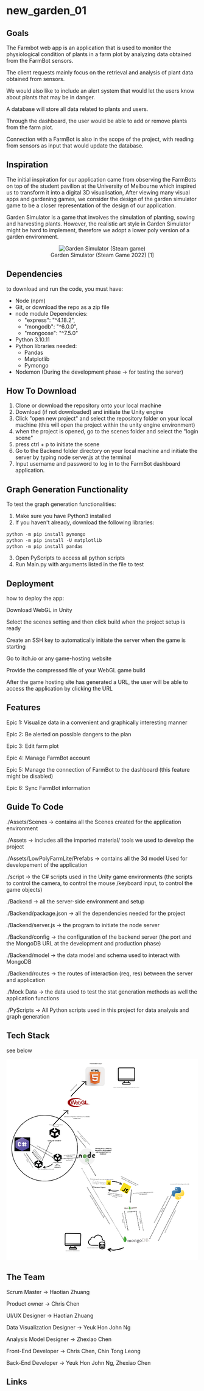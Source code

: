# new_garden_01


## Goals
The Farmbot web app is an application that is used to monitor the physiological condition of plants in a farm plot by analyzing data obtained from the FarmBot sensors. 

The client requests mainly focus on the retrieval and analysis of plant data obtained from sensors.

We would also like to include an alert system that would let the users know about plants that may be in danger.

A database will store all data related to plants and users.

Through the dashboard, the user would be able to add or remove plants from the farm plot.

Connection with a FarmBot is also in the scope of the project, with reading from sensors as input that would update the database.

## Inspiration
The initial inspiration for our application came from observing the FarmBots on top of the student pavilion at the University of Melbourne which inspired us to transform it into a digital 3D visualisation, After viewing many visual apps and gardening games, we consider the design of the garden simulator game to be a closer representation of the design of our application.

Garden Simulator is a game that involves the simulation of planting, sowing and harvesting plants. However, the realistic art style in Garden Simulator might be hard to implement, therefore we adopt a lower poly version of a garden environment. 

<p align="center">
  <img src="https://i0.wp.com/www.thexboxhub.com/wp-content/uploads/2023/05/garden-simulator-review-1-scaled.jpg?w=1392&ssl=1" width="400" alt="Garden Simulator (Steam game)">
  <br>
  Garden Simulator (Steam Game 2022) [1]
</p>

## Dependencies

to download and run the code, you must have:

- Node (npm)
- Git, or download the repo as a zip file
- node module Dependencies:
  - "express": "^4.18.2",
  - "mongodb": "^6.0.0",
  - "mongoose": "^7.5.0"
- Python 3.10.11
- Python libraries needed:
  - Pandas
  - Matplotlib
  - Pymongo
- Nodemon (During the development phase -> for testing the server)

## How To Download

1. Clone or download the repository onto your local machine
2. Download (if not downloaded) and initiate the Unity engine
3. Click "open new project" and select the repository folder on your local machine (this will open the project within the unity engine environment)
4. when the project is opened, go to the scenes folder and select the "login scene"
5. press ctrl + p to initiate the scene
6. Go to the Backend folder directory on your local machine and initiate the server by typing node server.js at the terminal
6. Input username and password to log in to the FarmBot dashboard application.

## Graph Generation Functionality

To test the graph generation functionalities:
1. Make sure you have Python3 installed
2. If you haven't already, download the following libraries:
```
python -m pip install pymongo
python -m pip install -U matplotlib
python -m pip install pandas
```
3. Open PyScripts to access all python scripts
4. Run Main.py with arguments listed in the file to test

## Deployment

how to deploy the app:

Download WebGL in Unity

Select the scenes setting and then click build when the project setup is ready

Create an SSH key to automatically initiate the server when the game is starting

Go to itch.io or any game-hosting website

Provide the compressed file of your WebGL game build

After the game hosting site has generated a URL, the user will be able to access the application by clicking the URL 

## Features

Epic 1: Visualize data in a convenient and graphically interesting manner

Epic 2: Be alerted on possible dangers to the plan

Epic 3: Edit farm plot

Epic 4: Manage FarmBot account

Epic 5: Manage the connection of FarmBot to the dashboard (this feature might be disabled)

Epic 6: Sync FarmBot information


## Guide To Code

./Assets/Scenes ->  contains all the Scenes created for the application environment


./Assets -> includes all the imported material/ tools we used to develop the project 


./Assets/LowPolyFarmLite/Prefabs -> contains all the 3d model Used for developement of the application


./script -> the C# scripts used in the Unity game environments (the scripts to control the camera, to control the mouse /keyboard input, to control the game objects)


./Backend -> all the server-side environment and setup


./Backend/package.json -> all the dependencies needed for the project


./Backend/server.js -> the program to initiate the node server


./Backend/config -> the configuration of the backend server (the port and the MongoDB URL at the development and production phase)


./Backend/model -> the data model and schema used to interact with MongoDB


./Backend/routes -> the routes of interaction (req, res) between the server and application


./Mock Data -> the data used to test the stat generation methods as well the application functions 

./PyScripts -> All Python scripts used in this project for data analysis and graph generation


## Tech Stack

see below

![Alt text](<architecture diagram.png>)

## The Team

Scrum Master -> Haotian Zhuang

Product owner -> Chris Chen

UI/UX Designer -> Haotian Zhuang

Data Visualization Designer -> Yeuk Hon John Ng

Analysis Model Designer -> Zhexiao Chen

Front-End Developer -> Chris Chen, Chin Tong Leong

Back-End Developer -> Yeuk Hon John Ng, Zhexiao Chen



## Links
